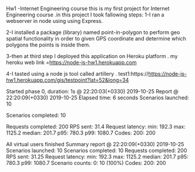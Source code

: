  Hw1 -Internet Engineering course
 this is my first project for Internet Engineering course .in this project I took fallowing steps:
 1-I ran a webserver in node using using Express.
 
 2-I installed a package (library) named  point-in-polygon  to perform geo spatial functionality in order to given GPS
 coordinate and determine which polygons the points is inside them.
 
 3-then at third step I deployed this application on Heroku platform .
my heroku web link =https://node-js-hw1.herokuapp.com
 
 4-I tasted using a node js tool called artillery .
 test1:https://https://node-js-hw1.herokuapp.com/gis/testpoint?lat=52&long=34
 
 Started phase 0, duration: 1s @ 22:20:03(+0330) 2019-10-25
Report @ 22:20:09(+0330) 2019-10-25
Elapsed time: 6 seconds
  Scenarios launched:  10
  
  Scenarios completed: 10
  
  Requests completed:  200
  RPS sent: 31.4
  Request latency:
    min: 192.3
    max: 1125.2
    median: 201.7
    p95: 780.3
    p99: 1080.7
  Codes:
    200: 200

All virtual users finished
Summary report @ 22:20:09(+0330) 2019-10-25
  Scenarios launched:  10
  Scenarios completed: 10
  Requests completed:  200
  RPS sent: 31.25
  Request latency:
    min: 192.3
    max: 1125.2
    median: 201.7
    p95: 780.3
    p99: 1080.7
  Scenario counts:
    0: 10 (100%)
  Codes:
    200: 200
 
 
 
 
